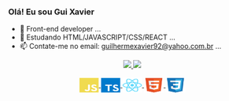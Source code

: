 ### Olá! Eu sou Gui Xavier

- 🔭 Front-end developer ...
- 🌱 Estudando HTML/JAVASCRIPT/CSS/REACT ...
- 📫 Contate-me no email: guilhermexavier92@yahoo.com.br  ...

<div align="center">
  <a href="https://github.com/guilhermexavi">
  <img height="150em" src="https://github-readme-stats.vercel.app/api?username=guilhermexavi&show_icons=true&theme=tokyonight&include_all_commits=true&count_private=true"/>
  <img height="150em" src="https://github-readme-stats.vercel.app/api/top-langs/?username=guilhermexavi&layout=compact&langs_count=7&theme=tokyonight"/>
 
</div>
  <div align="center">
  
  <div style="display: inline_block"><br>
   <img align="center" alt="Gio-Js" height="30" width="40" src="https://raw.githubusercontent.com/devicons/devicon/master/icons/javascript/javascript-plain.svg">
  <img align="center" alt="Gio-Ts" height="30" width="40" src="https://raw.githubusercontent.com/devicons/devicon/master/icons/typescript/typescript-plain.svg">
  <img align="center" alt="Gio-React" height="30" width="40" src="https://raw.githubusercontent.com/devicons/devicon/master/icons/react/react-original.svg">
  <img align="center" alt="Gio-HTML" height="30" width="40" src="https://raw.githubusercontent.com/devicons/devicon/master/icons/html5/html5-original.svg">
  <img align="center" alt="Gio-CSS" height="30" width="40" src="https://raw.githubusercontent.com/devicons/devicon/master/icons/css3/css3-original.svg">
    </div>
    
    
   
 
